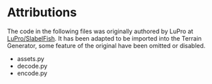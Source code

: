 
# Attributions
The code in the following files was originally authored by LuPro at 
[LuPro/SlabelFish](https://github.com/LuPro/SlabelFish). It has been adapted to be imported into the 
Terrain Generator, some feature of the original have been omitted or disabled.
- assets.py
- decode.py
- encode.py
